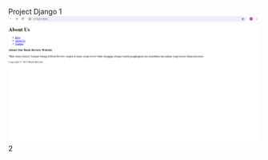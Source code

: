 Project Django
1
![Home Page](https://github.com/chelsisiola/DjangoProject/blob/main/mysite/Sc%20Django/Home%20awal.png)
2

